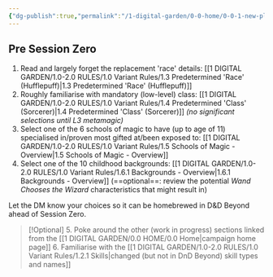 ```yaml
---
{"dg-publish":true,"permalink":"/1-digital-garden/0-0-home/0-0-1-new-player-checklist/","title":"New Player Checklist"}
---
```


## Pre Session Zero
1. Read and largely forget the replacement 'race' details: [[1 DIGITAL GARDEN/1.0-2.0 RULES/1.0 Variant Rules/1.3 Predetermined 'Race' (Hufflepuff)\|1.3 Predetermined 'Race' (Hufflepuff)]]
2. Roughly familiarise with mandatory (low-level) class: [[1 DIGITAL GARDEN/1.0-2.0 RULES/1.0 Variant Rules/1.4 Predetermined 'Class' (Sorcerer)\|1.4 Predetermined 'Class' (Sorcerer)]] *(no significant selections until L3 metamagic)*
3. Select one of the 6 schools of magic to have (up to age of 11) specialised in/proven most gifted at/been exposed to: [[1 DIGITAL GARDEN/1.0-2.0 RULES/1.0 Variant Rules/1.5 Schools of Magic - Overview\|1.5 Schools of Magic - Overview]]
4. Select one of the 10 childhood backgrounds: [[1 DIGITAL GARDEN/1.0-2.0 RULES/1.0 Variant Rules/1.6.1 Backgrounds - Overview\|1.6.1 Backgrounds - Overview]]
   (==optional==: review the potential *Wand Chooses the Wizard* characteristics that might result in)

Let the DM know your choices so it can be homebrewed in D&D Beyond ahead of Session Zero.

>[!Optional]
>5. Poke around the other (work in progress) sections linked from the [[1 DIGITAL GARDEN/0.0 HOME/0.0 Home\|campaign home page]]
>6. Familiarise with the [[1 DIGITAL GARDEN/1.0-2.0 RULES/1.0 Variant Rules/1.2.1 Skills\|changed (but not in DnD Beyond) skill types and names]]


